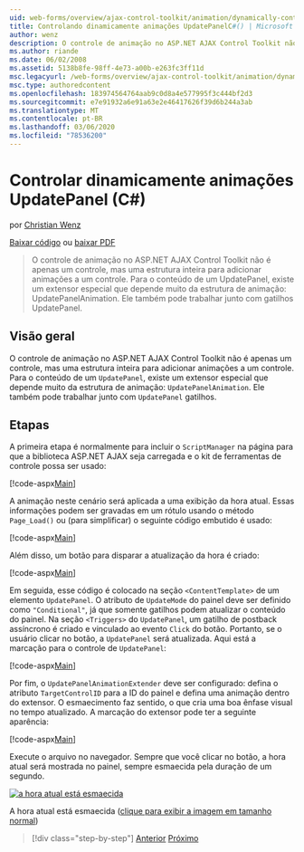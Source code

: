 ```yaml
---
uid: web-forms/overview/ajax-control-toolkit/animation/dynamically-controlling-updatepanel-animations-cs
title: Controlando dinamicamente animações UpdatePanelC#() | Microsoft Docs
author: wenz
description: O controle de animação no ASP.NET AJAX Control Toolkit não é apenas um controle, mas uma estrutura inteira para adicionar animações a um controle. Para o conteúdo de um...
ms.author: riande
ms.date: 06/02/2008
ms.assetid: 5138b8fe-98ff-4e73-a00b-e263fc3ff11d
msc.legacyurl: /web-forms/overview/ajax-control-toolkit/animation/dynamically-controlling-updatepanel-animations-cs
msc.type: authoredcontent
ms.openlocfilehash: 183974564764aab9c0d8a4e577995f3c444bf2d3
ms.sourcegitcommit: e7e91932a6e91a63e2e46417626f39d6b244a3ab
ms.translationtype: MT
ms.contentlocale: pt-BR
ms.lasthandoff: 03/06/2020
ms.locfileid: "78536200"
---
```

# <a name="dynamically-controlling-updatepanel-animations-c"></a>Controlar dinamicamente animações UpdatePanel (C#)

por [Christian Wenz](https://github.com/wenz)

[Baixar código](https://download.microsoft.com/download/9/3/f/93f8daea-bebd-4821-833b-95205389c7d0/UpdatePanelAnimation2.cs.zip) ou [baixar PDF](https://download.microsoft.com/download/b/6/a/b6ae89ee-df69-4c87-9bfb-ad1eb2b23373/updatepanelanimation2CS.pdf)

> O controle de animação no ASP.NET AJAX Control Toolkit não é apenas um controle, mas uma estrutura inteira para adicionar animações a um controle. Para o conteúdo de um UpdatePanel, existe um extensor especial que depende muito da estrutura de animação: UpdatePanelAnimation. Ele também pode trabalhar junto com gatilhos UpdatePanel.

## <a name="overview"></a>Visão geral

O controle de animação no ASP.NET AJAX Control Toolkit não é apenas um controle, mas uma estrutura inteira para adicionar animações a um controle. Para o conteúdo de um `UpdatePanel`, existe um extensor especial que depende muito da estrutura de animação: `UpdatePanelAnimation`. Ele também pode trabalhar junto com `UpdatePanel` gatilhos.

## <a name="steps"></a>Etapas

A primeira etapa é normalmente para incluir o `ScriptManager` na página para que a biblioteca ASP.NET AJAX seja carregada e o kit de ferramentas de controle possa ser usado:

[!code-aspx[Main](dynamically-controlling-updatepanel-animations-cs/samples/sample1.aspx)]

A animação neste cenário será aplicada a uma exibição da hora atual. Essas informações podem ser gravadas em um rótulo usando o método `Page_Load()` ou (para simplificar) o seguinte código embutido é usado:

[!code-aspx[Main](dynamically-controlling-updatepanel-animations-cs/samples/sample2.aspx)]

Além disso, um botão para disparar a atualização da hora é criado:

[!code-aspx[Main](dynamically-controlling-updatepanel-animations-cs/samples/sample3.aspx)]

Em seguida, esse código é colocado na seção `<ContentTemplate>` de um elemento `UpdatePanel`. O atributo de `UpdateMode` do painel deve ser definido como `"Conditional"`, já que somente gatilhos podem atualizar o conteúdo do painel. Na seção `<Triggers>` do `UpdatePanel`, um gatilho de postback assíncrono é criado e vinculado ao evento `Click` do botão. Portanto, se o usuário clicar no botão, a `UpdatePanel` será atualizada. Aqui está a marcação para o controle de `UpdatePanel`:

[!code-aspx[Main](dynamically-controlling-updatepanel-animations-cs/samples/sample4.aspx)]

Por fim, o `UpdatePanelAnimationExtender` deve ser configurado: defina o atributo `TargetControlID` para a ID do painel e defina uma animação dentro do extensor. O esmaecimento faz sentido, o que cria uma boa ênfase visual no tempo atualizado. A marcação do extensor pode ter a seguinte aparência:

[!code-aspx[Main](dynamically-controlling-updatepanel-animations-cs/samples/sample5.aspx)]

Execute o arquivo no navegador. Sempre que você clicar no botão, a hora atual será mostrada no painel, sempre esmaecida pela duração de um segundo.

[![a hora atual está esmaecida](dynamically-controlling-updatepanel-animations-cs/_static/image2.png)](dynamically-controlling-updatepanel-animations-cs/_static/image1.png)

A hora atual está esmaecida ([clique para exibir a imagem em tamanho normal](dynamically-controlling-updatepanel-animations-cs/_static/image3.png))

> [!div class="step-by-step"]
> [Anterior](animating-an-updatepanel-control-cs.md)
> [Próximo](adding-animation-to-a-control-vb.md)
